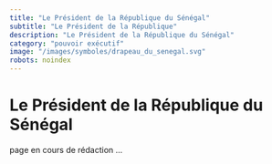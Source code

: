 ```yaml
---
title: "Le Président de la République du Sénégal"
subtitle: "Le Président de la République"
description: "Le Président de la République du Sénégal"
category: "pouvoir exécutif"
image: "/images/symboles/drapeau_du_senegal.svg"
robots: noindex
---
```


# Le Président de la République du Sénégal

page en cours de rédaction ...

<!-- Le Président de la Républiqueest indépendant du pouvoir législatif et du pouvoir exécutif. Il est exercé par le Conseil constitutionnel, la « Cour suprême », la Cour des Comptes et les Cours et Tribunaux. -->
